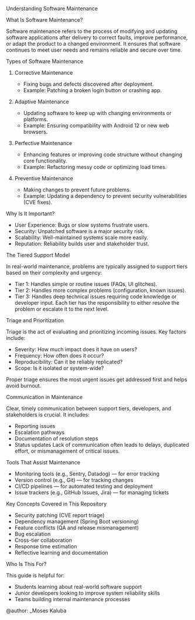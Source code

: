 Understanding Software Maintenance

What Is Software Maintenance?

Software maintenance refers to the process of modifying and updating software applications after delivery to correct faults, improve performance, or adapt the product to a changed environment. It ensures that software continues to meet user needs and remains reliable and secure over time.

Types of Software Maintenance

1. Corrective Maintenance
   - Fixing bugs and defects discovered after deployment.
   - Example: Patching a broken login button or crashing app.

2. Adaptive Maintenance
   - Updating software to keep up with changing environments or platforms.
   - Example: Ensuring compatibility with Android 12 or new web browsers.

3. Perfective Maintenance
   - Enhancing features or improving code structure without changing core functionality.
   - Example: Refactoring messy code or optimizing load times.

4. Preventive Maintenance
   - Making changes to prevent future problems.
   - Example: Updating a dependency to prevent security vulnerabilities (CVE fixes).


Why Is It Important?

- User Experience: Bugs or slow systems frustrate users.
- Security: Unpatched software is a major security risk.
- Scalability: Well-maintained systems scale more easily.
- Reputation: Reliability builds user and stakeholder trust.


The Tiered Support Model

In real-world maintenance, problems are typically assigned to support tiers based on their complexity and urgency:
- Tier 1: Handles simple or routine issues (FAQs, UI glitches).
- Tier 2: Handles more complex problems (configuration, known issues).
- Tier 3: Handles deep technical issues requiring code knowledge or developer input.
Each tier has the responsibility to either resolve the problem or escalate it to the next level.


Triage and Prioritization

Triage is the act of evaluating and prioritizing incoming issues. Key factors include:

- Severity: How much impact does it have on users?
- Frequency: How often does it occur?
- Reproducibility: Can it be reliably replicated?
- Scope: Is it isolated or system-wide?

Proper triage ensures the most urgent issues get addressed first and helps avoid burnout.


Communication in Maintenance

Clear, timely communication between support tiers, developers, and stakeholders is crucial. It includes:
- Reporting issues
- Escalation pathways
- Documentation of resolution steps
- Status updates
Lack of communication often leads to delays, duplicated effort, or mismanagement of critical issues.


Tools That Assist Maintenance

- Monitoring tools (e.g., Sentry, Datadog) — for error tracking
- Version control (e.g., Git) — for tracking changes
- CI/CD pipelines — for automated testing and deployment
- Issue trackers (e.g., GitHub Issues, Jira) — for managing tickets


Key Concepts Covered in This Repository

- Security patching (CVE report triage)
- Dependency management (Spring Boot versioning)
- Feature conflicts (QA and release mismanagement)
- Bug escalation
- Cross-tier collaboration
- Response time estimation
- Reflective learning and documentation


Who Is This For?

This guide is helpful for:
- Students learning about real-world software support
- Junior developers looking to improve system reliability skills
- Teams building internal maintenance processes

@author: _Moses Kaluba
